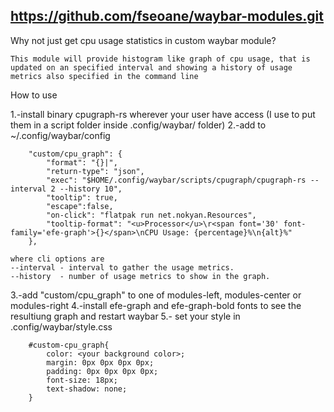 https://github.com/fseoane/waybar-modules.git
----------------------------------------------------------------
Why not just get cpu usage statistics in custom waybar module?

    This module will provide histogram like graph of cpu usage, that is updated on an specified interval and showing a history of usage metrics also specified in the command line


How to use

1.-install binary cpugraph-rs wherever your user have access (I use to put them in a script folder inside .config/waybar/ folder)
2.-add to ~/.config/waybar/config

        "custom/cpu_graph": {
            "format": "{}|",
            "return-type": "json",
            "exec": "$HOME/.config/waybar/scripts/cpugraph/cpugraph-rs --interval 2 --history 10",
            "tooltip": true,
            "escape":false,
            "on-click": "flatpak run net.nokyan.Resources",
            "tooltip-format": "<u>Processor</u>\r<span font='30' font-family='efe-graph'>{}</span>\nCPU Usage: {percentage}%\n{alt}%"
        },

    where cli options are
    --interval - interval to gather the usage metrics.
    --history  - number of usage metrics to show in the graph.

3.-add "custom/cpu_graph" to one of modules-left, modules-center or modules-right
4.-install efe-graph and efe-graph-bold fonts to see the resultiung graph and restart waybar
5.- set your style in .config/waybar/style.css

        #custom-cpu_graph{
            color: <your background color>;
            margin: 0px 0px 0px 0px;
            padding: 0px 0px 0px 0px;
            font-size: 18px;
            text-shadow: none;
        }
